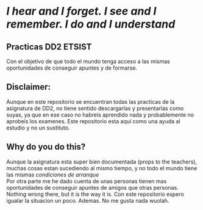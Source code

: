 

# ***I hear and I forget. I see and I remember. I do and I understand***
## Practicas DD2 ETSIST
Con el objetivo de que todo el mundo tenga acceso a las mismas oportunidades de conseguir apuntes y de formarse.


## Disclaimer:  
Aunque en este repositorio se encuentran todas las practicas de la asignatura de DD2, no tiene sentido descargarlas y presentarlas como suyas,
ya que en ese caso no habreis aprendido nada y probablemente no aprobeís los examenes.
Este repositorio esta aquí como una ayuda al estudio y no un sustituto.
## Why do you do this?
Aunque la asignatura esta super bien documentada (props to the teachers), muchas cosas estan sucediendo al mismo tiempo, y no todo el mundo tiene las mismas
*condiciones de arranque*   
Por otra parte me he dado cuenta de unas personas tienen mas oportunidades de conseguir apuntes de amigos que otras personas.  
Nothing wrong there, but it is the way it is. Con este repositorio espero igualar la situacion un poco. Ademas. No me gusta nada wuolah.

